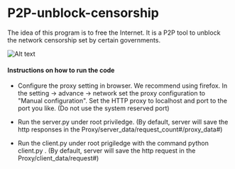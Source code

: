 # P2P-unblock-censorship


 The idea of this program is to free the Internet. It is a P2P tool to unblock the network censorship set by certain governments.  


![Alt text](https://github.com/xinqicoding/P2P-unblock-censorship/blob/master/flowchart.png)



#### Instructions on how to run the code

- Configure the proxy setting in browser. We recommend using firefox. In the setting -> advance -> network set the proxy configuration to "Manual configuration". Set the HTTP proxy to localhost and port to the port you like. (Do not use the system reserved port)

- Run the server.py under root priviledge. (By default, server will save the http responses in the Proxy/server_data/request_count#/proxy_data#)

- Run the client.py under root prigiledge with the command python client.py <portnumber>. (By default, server will save the http request in the Proxy/client_data/request#)
